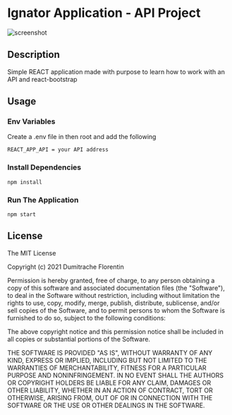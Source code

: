 # Ignator Application - API Project

![screenshot](https://github.com/DumitracheFlorentinC/Ignator-API-Project-/blob/main/img/screenshot.png)

## Description

Simple REACT application made with purpose to learn how to work with an API and react-bootstrap

## Usage

### Env Variables

Create a .env file in then root and add the following

```
REACT_APP_API = your API address
```

### Install Dependencies

```
npm install
```

### Run The Application

```
npm start
```

## License

The MIT License

Copyright (c) 2021 Dumitrache Florentin

Permission is hereby granted, free of charge, to any person obtaining a copy of this software and associated documentation files (the "Software"), to deal in the Software without restriction, including without limitation the rights to use, copy, modify, merge, publish, distribute, sublicense, and/or sell copies of the Software, and to permit persons to whom the Software is furnished to do so, subject to the following conditions:

The above copyright notice and this permission notice shall be included in all copies or substantial portions of the Software.

THE SOFTWARE IS PROVIDED "AS IS", WITHOUT WARRANTY OF ANY KIND, EXPRESS OR IMPLIED, INCLUDING BUT NOT LIMITED TO THE WARRANTIES OF MERCHANTABILITY, FITNESS FOR A PARTICULAR PURPOSE AND NONINFRINGEMENT. IN NO EVENT SHALL THE AUTHORS OR COPYRIGHT HOLDERS BE LIABLE FOR ANY CLAIM, DAMAGES OR OTHER LIABILITY, WHETHER IN AN ACTION OF CONTRACT, TORT OR OTHERWISE, ARISING FROM, OUT OF OR IN CONNECTION WITH THE SOFTWARE OR THE USE OR OTHER DEALINGS IN THE SOFTWARE.
